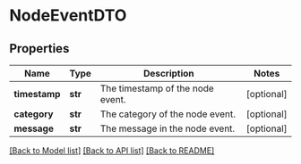 # NodeEventDTO

## Properties
Name | Type | Description | Notes
------------ | ------------- | ------------- | -------------
**timestamp** | **str** | The timestamp of the node event. | [optional] 
**category** | **str** | The category of the node event. | [optional] 
**message** | **str** | The message in the node event. | [optional] 

[[Back to Model list]](../README.md#documentation-for-models) [[Back to API list]](../README.md#documentation-for-api-endpoints) [[Back to README]](../README.md)


